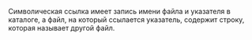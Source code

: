 Символическая ссылка имеет запись имени файла и указателя в каталоге, а файл, на который ссылается указатель, содержит строку, которая называет другой файл.